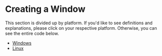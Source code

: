 # Creating a Window

This section is divided up by platform. If you'd like to see definitions and explanations, please click on your respective platform. Otherwise, you can see the entire code below.

- [Windows](./windows.md)
- [Linux](./linux.md)

